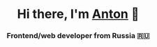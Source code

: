 <h1 align="center">Hi there, I'm <a href="https://t.me/anton_aladin" target="_blank">Anton</a> 
🖖</h1>
<h3 align="center">Frontend/web developer from Russia 🇷🇺</h3>

<!--
**c0mixz0ne/c0mixz0ne** is a ✨ _special_ ✨ repository because its `README.md` (this file) appears on your GitHub profile.

Here are some ideas to get you started:

- 🔭 I’m currently working on ...
- 🌱 I’m currently learning ...
- 👯 I’m looking to collaborate on ...
- 🤔 I’m looking for help with ...
- 💬 Ask me about ...
- 📫 How to reach me: ...
- 😄 Pronouns: ...
- ⚡ Fun fact: ...
-->
